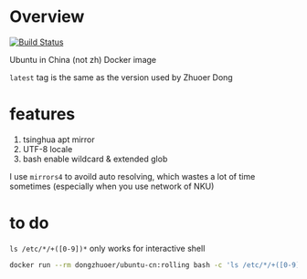 # Overview
[![Build Status](https://travis-ci.com/dongzhuoer/docker-ubuntu-cn.svg?branch=master)](https://travis-ci.com/dongzhuoer/docker-ubuntu-cn)

Ubuntu in China (not zh) Docker image

`latest` tag is the same as the version used by Zhuoer Dong

# features

1. tsinghua apt mirror
1. UTF-8 locale
1. bash enable wildcard & extended glob

I use `mirrors4` to avoild auto resolving, which wastes a lot of time sometimes (especially when you use network of NKU)

# to do

`ls /etc/*/+([0-9])*` only works for interactive shell

```bash
docker run --rm dongzhuoer/ubuntu-cn:rolling bash -c 'ls /etc/*/+([0-9])*'
```


